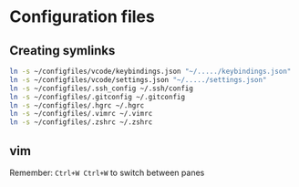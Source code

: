 # Configuration files

## Creating symlinks

```bash
ln -s ~/configfiles/vcode/keybindings.json "~/...../keybindings.json"
ln -s ~/configfiles/vcode/settings.json "~/...../settings.json"
ln -s ~/configfiles/.ssh_config ~/.ssh/config
ln -s ~/configfiles/.gitconfig ~/.gitconfig
ln -s ~/configfiles/.hgrc ~/.hgrc
ln -s ~/configfiles/.vimrc ~/.vimrc
ln -s ~/configfiles/.zshrc ~/.zshrc
```

## vim

Remember: `Ctrl+W Ctrl+W` to switch between panes
